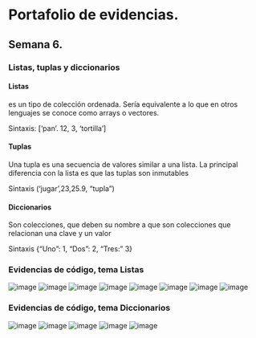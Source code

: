 # Portafolio de evidencias.

## Semana 6.

### Listas, tuplas y diccionarios

#### Listas
es un tipo de colección ordenada. Sería equivalente a lo que en otros lenguajes se conoce como arrays o vectores.

Sintaxis: [‘pan’. 12, 3, ‘tortilla’] 

#### Tuplas
Una tupla es una secuencia de valores similar a una lista. La principal diferencia con la lista es que las tuplas son inmutables

Sintaxis (‘jugar’,23,25.9, “tupla”)

#### Diccionarios
Son colecciones, que deben su nombre a que son colecciones que relacionan una clave y un valor

Sintaxis {“Uno”: 1, “Dos”: 2, “Tres:” 3}

### Evidencias de código, tema Listas
![image](https://user-images.githubusercontent.com/109565250/185767244-b047e265-dc91-4fc8-a419-01268086b06c.png)
![image](https://user-images.githubusercontent.com/109565250/185767248-b68c9d0f-d13b-464b-aeba-50a9b2ea3ff6.png)
![image](https://user-images.githubusercontent.com/109565250/185767252-1a4e8a81-6c2d-4e95-84e0-04e550b80347.png)
![image](https://user-images.githubusercontent.com/109565250/185767259-468e09e9-f499-44dd-a3b2-5a6891801ae9.png)
![image](https://user-images.githubusercontent.com/109565250/185767264-133eb403-923e-4b61-a97f-f7437b4ea7b6.png)
![image](https://user-images.githubusercontent.com/109565250/185767266-32f0ceb9-a9d6-49e2-b9d7-1d1ce818ca71.png)
![image](https://user-images.githubusercontent.com/109565250/185767272-d7128aeb-82db-431c-8a53-ddba1fa83b33.png)
![image](https://user-images.githubusercontent.com/109565250/185767275-5d60e5af-fbdb-4bed-9b34-fafb77370478.png)

### Evidencias de código, tema Diccionarios
![image](https://user-images.githubusercontent.com/109565250/185767290-c3cbd7f7-9661-4e42-b46e-64fd446aa983.png)
![image](https://user-images.githubusercontent.com/109565250/185767293-713ac52a-bb32-4fe3-813a-c007fb618c54.png)
![image](https://user-images.githubusercontent.com/109565250/185767294-4cb2f02a-fae5-47ad-8b7a-22add5e042b2.png)
![image](https://user-images.githubusercontent.com/109565250/185767298-39cfa081-c972-4db4-9ad9-98d54371e20e.png)
![image](https://user-images.githubusercontent.com/109565250/185767301-4ed8ecf3-73e7-44b0-b180-3f76ea78ced4.png)


